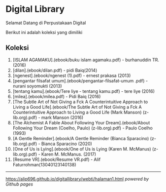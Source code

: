 # Digital Library

Selamat Datang di Perpustakaan Digital

Berikut ini adalah koleksi yang dimiliki
## Koleksi

1. [ISLAM AGAMAKU].(ebook/buku islam agamaku.pdf) - burhanuddin TR. (2016)
2. [dilan].(ebook/dilan.pdf) - pidi Baiq(2014)
3. [ngenest].(ebook/ngenest (1).pdf) - ernest prakasa (2013)
4. [pengantar filsafat umum].(ebook/pengantar-filsafat-umum .pdf) - nurani soyomukti (2013)
5. [tentang kamu].(ebook/Tere liye - tentang kamu.pdf) - tere liye (2016)
6. [milea].(ebook/milea.pdf) - Pidi Baiq (2016)
7. [The Subtle Art of Not Giving a Fck A Counterintuitive Approach to Living a Good Life].(ebook/The Subtle Art of Not Giving a Fck A Counterintuitive Approach to Living a Good Life (Mark Manson) (z-lib.org).pdf) - mark Manson (2016)
8. [The Alchemist  A Fable About Following Your Dream].(ebook/About Following Your Dream (Coelho, Paulo) (z-lib.org).pdf) - Paulo Coelho (1993)
9. [A Gentle Reminder].(ebook/A Gentle Reminder (Bianca Sparacino) (z-lib.org).pdf) - Bianca Sparacino (2020)
10. [One of Us is Lying].(ebook/One of Us is Lying (Karen M. McManus) (z-lib.org).pdf) - Karen M. McManus. (2017)
11. [Resume VR].(ebook/Resume VR.pdf) - Alif Faturrohman(13040123140138)
---
https://alip696.github.io/digitallibrary/webti/halaman1.html
*powered by Github pages*
